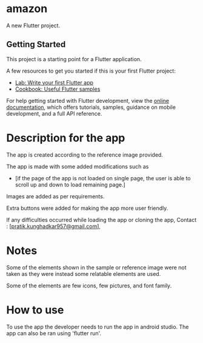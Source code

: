 # amazon

A new Flutter project.

## Getting Started

This project is a starting point for a Flutter application.

A few resources to get you started if this is your first Flutter project:

- [Lab: Write your first Flutter app](https://docs.flutter.dev/get-started/codelab)
- [Cookbook: Useful Flutter samples](https://docs.flutter.dev/cookbook)

For help getting started with Flutter development, view the
[online documentation](https://docs.flutter.dev/), which offers tutorials,
samples, guidance on mobile development, and a full API reference.


# Description for the app

The app is created according to the reference image provided.

The app is made with some added modifications such as
- [if the page of the app is not loaded on single page,
  the user is able to scroll up and down to load remaining page.]

Images are added as per requirements.

Extra buttons were added for making the app more user friendly.

If any difficulties occurred while loading the app or cloning the app,
Contact : [pratik.kunghadkar957@gmail.com],

# Notes

Some of the elements shown in the sample or reference image were not taken as they were instead
some relatable elements are used.

Some of the elements are few icons, few pictures, and font family.


# How to use

To use the app the developer needs to run the app in android studio.
The app can also be ran using 'flutter run'.
